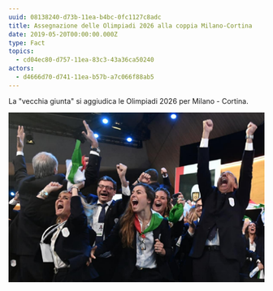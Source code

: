 ```yaml
---
uuid: 08138240-d73b-11ea-b4bc-0fc1127c8adc
title: Assegnazione delle Olimpiadi 2026 alla coppia Milano-Cortina
date: 2019-05-20T00:00:00.000Z
type: Fact
topics:
  - cd04ec80-d757-11ea-83c3-43a36ca50240
actors:
  - d4666d70-d741-11ea-b57b-a7c066f88ab5
---
```

La "vecchia giunta" si aggiudica le Olimpiadi 2026 per Milano - Cortina.

![La reazione dell'assegnazione delle Olimpiadi 2026](../../static/media/events/08138240-d73b-11ea-b4bc-0fc1127c8adc/olympic-games-assignation-reaction.jpg)
